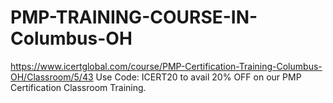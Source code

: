 # PMP-TRAINING-COURSE-IN-Columbus-OH
https://www.icertglobal.com/course/PMP-Certification-Training-Columbus-OH/Classroom/5/43                                                                      Use Code: ICERT20 to avail 20% OFF on our PMP Certification Classroom Training.
